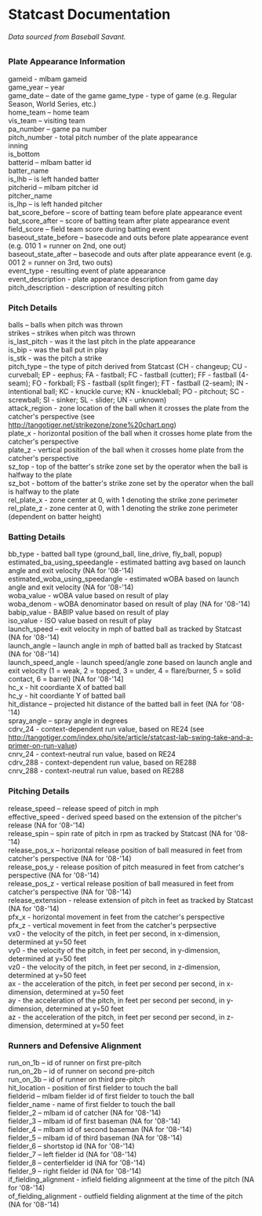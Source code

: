 # Statcast Documentation
###### Data sourced from Baseball Savant.
### Plate Appearance Information
gameid - mlbam gameid\
game_year – year\
game_date – date of the game
game_type - type of game (e.g. Regular Season, World Series, etc.)\
home_team – home team\
vis_team – visiting team\
pa_number – game pa number\
pitch_number - total pitch number of the plate appearance\
inning\
is_bottom\
batterid – mlbam batter id\
batter_name\
is_lhb – is left handed batter\
pitcherid – mlbam pitcher id\
pitcher_name\
is_lhp – is left handed pitcher\
bat_score_before – score of batting team before plate appearance event\
bat_score_after – score of batting team after plate appearance event\
field_score – field team score during batting event\
baseout_state_before – basecode and outs before plate appearance event (e.g. 010 1 = runner on 2nd, one out)\
baseout_state_after – basecode and outs after plate appearance event (e.g. 001 2 = runner on 3rd, two outs)\
event_type - resulting event of plate appearance\
event_description - plate appearance description from game day\
pitch_description - description of resulting pitch
### Pitch Details
balls – balls when pitch was thrown\
strikes – strikes when pitch was thrown\
is_last_pitch - was it the last pitch in the plate appearance\
is_bip - was the ball put in play\
is_stk - was the pitch a strike\
pitch_type – the type of pitch derived from Statcast (CH - changeup; CU - curveball; EP - eephus; FA - fastball; FC - fastball (cutter); FF - fastball (4-seam); FO - forkball; FS - fastball (split finger); FT - fastball (2-seam); IN - intentional ball; KC - knuckle curve; KN - knuckleball; PO - pitchout; SC - screwball; SI - sinker; SL - slider; UN - unknown) \
attack_region - zone location of the ball when it crosses the plate from the catcher's perspective (see http://tangotiger.net/strikezone/zone%20chart.png) \
plate_x - horizontal position of the ball when it crosses home plate from the catcher's perspective\
plate_z - vertical position of the ball when it crosses home plate from the catcher's perspective\
sz_top - top of the batter's strike zone set by the operator when the ball is halfway to the plate\
sz_bot - bottom of the batter's strike zone set by the operator when the ball is halfway to the plate\
rel_plate_x - zone center at 0, with 1 denoting the strike zone perimeter\
rel_plate_z - zone center at 0, with 1 denoting the strike zone perimeter (dependent on batter height)
### Batting Details
bb_type - batted ball type (ground_ball, line_drive, fly_ball, popup) \
estimated_ba_using_speedangle - estimated batting avg based on launch angle and exit velocity (NA for '08-'14) \
estimated_woba_using_speedangle - estimated wOBA based on launch angle and exit velocity (NA for '08-'14) \
woba_value - wOBA value based on result of play\
woba_denom - wOBA denominator based on result of play (NA for '08-'14) \
babip_value - BABIP value based on result of play\
iso_value - ISO value based on result of play\
launch_speed – exit velocity in mph of batted ball as tracked by Statcast (NA for '08-'14) \
launch_angle – launch angle in mph of batted ball as tracked by Statcast (NA for '08-'14) \
launch_speed_angle - launch speed/angle zone based on launch angle and exit velocity (1 = weak, 2 = topped, 3 = under, 4 = flare/burner, 5 = solid contact, 6 = barrel) [NA for '08-'14] \
hc_x - hit coordiante X of batted ball\
hc_y - hit coordiante Y of batted ball\
hit_distance – projected hit distance of the batted ball in feet (NA for '08-'14) \
spray_angle – spray angle in degrees\
cdrv_24 - context-dependent run value, based on RE24 (see http://tangotiger.com/index.php/site/article/statcast-lab-swing-take-and-a-primer-on-run-value) \
cnrv_24 - context-neutral run value, based on RE24 \
cdrv_288 - context-dependent run value, based on RE288 \
cnrv_288 - context-neutral run value, based on RE288
### Pitching Details
release_speed – release speed of pitch in mph\
effective_speed - derived speed based on the extension of the pitcher's release (NA for '08-'14) \
release_spin – spin rate of pitch in rpm as tracked by Statcast (NA for '08-'14)\
release_pos_x – horizontal release position of ball measured in feet from catcher's perspective (NA for '08-'14) \
release_pos_y - release position of pitch measured in feet from catcher's perspective (NA for '08-'14) \
release_pos_z - vertical release position of ball measured in feet from catcher's perspective (NA for '08-'14) \
release_extension - release extension of pitch in feet as tracked by Statcast (NA for '08-'14) \
pfx_x - horizontal movement in feet from the catcher's perspective\
pfx_z - vertical movement in feet from the catcher's perpsective\
vx0 - the velocity of the pitch, in feet per second, in x-dimension, determined at y=50 feet\
vy0 - the velocity of the pitch, in feet per second, in y-dimension, determined at y=50 feet\
vz0 - the velocity of the pitch, in feet per second, in z-dimension, determined at y=50 feet\
ax - the acceleration of the pitch, in feet per second per second, in x-dimension, determined at y=50 feet\
ay - the acceleration of the pitch, in feet per second per second, in y-dimension, determined at y=50 feet\
az - the acceleration of the pitch, in feet per second per second, in z-dimension, determined at y=50 feet
### Runners and Defensive Alignment
run_on_1b – id of runner on first pre-pitch\
run_on_2b – id of runner on second pre-pitch\
run_on_3b – id of runner on third pre-pitch\
hit_location - position of first fielder to touch the ball\
fielderid – mlbam fielder id of first fielder to touch the ball\
fielder_name - name of first fielder to touch the ball\
fielder_2 – mlbam id of catcher (NA for '08-'14)\
fielder_3 – mlbam id of first baseman (NA for '08-'14)\
fielder_4 – mlbam id of second baseman (NA for '08-'14)\
fielder_5 – mlbam id of third baseman (NA for '08-'14)\
fielder_6 – shortstop id (NA for '08-'14)\
fielder_7 – left fielder id (NA for '08-'14)\
fielder_8 – centerfielder id (NA for '08-'14)\
fielder_9 – right fielder id (NA for '08-'14)\
if_fielding_alignment - infield fielding alignmeent at the time of the pitch (NA for '08-'14)\
of_fielding_alignment - outfield fielding alignment at the time of the pitch (NA for '08-'14)

